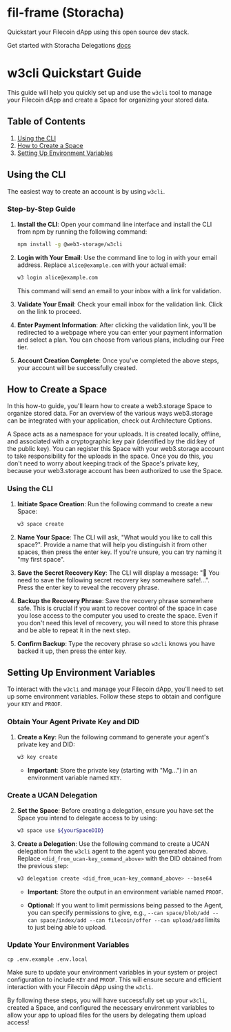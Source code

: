 # fil-frame (Storacha)

Quickstart your Filecoin dApp using this open source dev stack.

Get started with Storacha Delegations [docs](https://web3.storage/docs/how-to/upload/#bring-your-own-delegations)

# w3cli Quickstart Guide

This guide will help you quickly set up and use the `w3cli` tool to manage your Filecoin dApp and create a Space for organizing your stored data.

## Table of Contents

1. [Using the CLI](#using-the-cli)
2. [How to Create a Space](#how-to-create-a-space)
3. [Setting Up Environment Variables](#setting-up-environment-variables)

## Using the CLI

The easiest way to create an account is by using `w3cli`.

### Step-by-Step Guide

1. **Install the CLI**: Open your command line interface and install the CLI from npm by running the following command:

   ```bash
   npm install -g @web3-storage/w3cli
   ```

2. **Login with Your Email**: Use the command line to log in with your email address. Replace `alice@example.com` with your actual email:

   ```bash
   w3 login alice@example.com
   ```

   This command will send an email to your inbox with a link for validation.

3. **Validate Your Email**: Check your email inbox for the validation link. Click on the link to proceed.

4. **Enter Payment Information**: After clicking the validation link, you'll be redirected to a webpage where you can enter your payment information and select a plan. You can choose from various plans, including our Free tier.

5. **Account Creation Complete**: Once you've completed the above steps, your account will be successfully created.

## How to Create a Space

In this how-to guide, you'll learn how to create a web3.storage Space to organize stored data. For an overview of the various ways web3.storage can be integrated with your application, check out Architecture Options.

A Space acts as a namespace for your uploads. It is created locally, offline, and associated with a cryptographic key pair (identified by the did:key of the public key). You can register this Space with your web3.storage account to take responsibility for the uploads in the space. Once you do this, you don't need to worry about keeping track of the Space's private key, because your web3.storage account has been authorized to use the Space.

### Using the CLI

1. **Initiate Space Creation**: Run the following command to create a new Space:

   ```bash
   w3 space create
   ```

2. **Name Your Space**: The CLI will ask, "What would you like to call this space?". Provide a name that will help you distinguish it from other spaces, then press the enter key. If you're unsure, you can try naming it "my first space".

3. **Save the Secret Recovery Key**: The CLI will display a message: "🔑 You need to save the following secret recovery key somewhere safe!…". Press the enter key to reveal the recovery phrase.

4. **Backup the Recovery Phrase**: Save the recovery phrase somewhere safe. This is crucial if you want to recover control of the space in case you lose access to the computer you used to create the space. Even if you don't need this level of recovery, you will need to store this phrase and be able to repeat it in the next step.

5. **Confirm Backup**: Type the recovery phrase so `w3cli` knows you have backed it up, then press the enter key.

## Setting Up Environment Variables

To interact with the `w3cli` and manage your Filecoin dApp, you'll need to set up some environment variables. Follow these steps to obtain and configure your `KEY` and `PROOF`.

### Obtain Your Agent Private Key and DID

1. **Create a Key**: Run the following command to generate your agent's private key and DID:

   ```bash
   w3 key create
   ```

   - **Important**: Store the private key (starting with "Mg...") in an environment variable named `KEY`.

### Create a UCAN Delegation

2. **Set the Space**: Before creating a delegation, ensure you have set the Space you intend to delegate access to by using:

   ```bash
   w3 space use ${yourSpaceDID}
   ```

3. **Create a Delegation**: Use the following command to create a UCAN delegation from the `w3cli` agent to the agent you generated above. Replace `<did_from_ucan-key_command_above>` with the DID obtained from the previous step:

   ```bash
   w3 delegation create <did_from_ucan-key_command_above> --base64
   ```

   - **Important**: Store the output in an environment variable named `PROOF`.

   - **Optional**: If you want to limit permissions being passed to the Agent, you can specify permissions to give, e.g., `--can space/blob/add --can space/index/add --can filecoin/offer --can upload/add` limits to just being able to upload.

### Update Your Environment Variables

   ```shell
   cp .env.example .env.local
   ```

Make sure to update your environment variables in your system or project configuration to include `KEY` and `PROOF`. This will ensure secure and efficient interaction with your Filecoin dApp using the `w3cli`.

By following these steps, you will have successfully set up your `w3cli`, created a Space, and configured the necessary environment variables to allow your app to upload files for the users by delegating them upload access!
